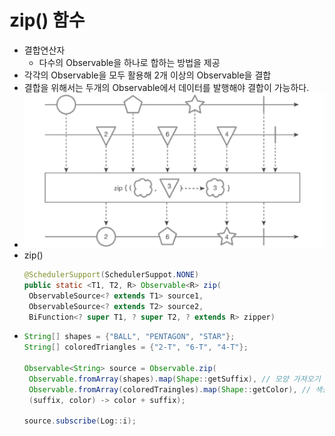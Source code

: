 zip() 함수
===
* 결합연산자
  * 다수의 Observable을 하나로 합하는 방법을 제공
* 각각의 Observable을 모두 활용해 2개 이상의 Observable을 결합
* 결합을 위해서는 두개의 Observable에서 데이터를 발행해야 결합이 가능하다.
* ![](img/marblediagram_zip.png)
* zip()
  ```java
  @SchedulerSupport(SchedulerSuppot.NONE)
  public static <T1, T2, R> Observable<R> zip(
   ObservableSource<? extends T1> source1,
   ObservableSource<? extends T2> source2,
   BiFunction<? super T1, ? super T2, ? extends R> zipper)
 * ```java
   String[] shapes = {"BALL", "PENTAGON", "STAR"};
   String[] coloredTriangles = {"2-T", "6-T", "4-T"};
   
   Observable<String> source = Observable.zip(
    Observable.fromArray(shapes).map(Shape::getSuffix), // 모양 가져오기
    Observable.fromArray(coloredTraingles).map(Shape::getColor), // 색상 가져오기
    (suffix, color) -> color + suffix);
 
   source.subscribe(Log::i);
